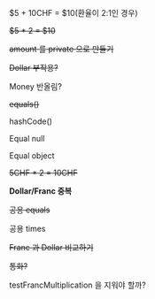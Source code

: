 $5 + 10CHF = $10(환율이 2:1인 경우)

~~$5 * 2 = $10~~

~~amount 를 private 으로 만들기~~

~~Dollar 부작용?~~

Money 반올림?

~~equals()~~

hashCode()

Equal null

Equal object

~~5CHF * 2 = 10CHF~~

**Dollar/Franc 중복**

~~공용 equals~~

공용 times

~~Franc 과 Dollar 비교하기~~

~~통화?~~

testFrancMultiplication 을 지워야 할까?
